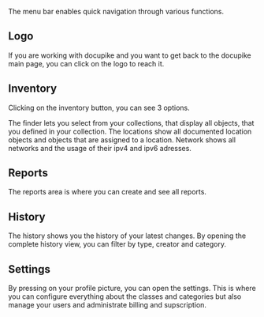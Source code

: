 The menu bar enables quick navigation through various functions.

## Logo

If you are working with docupike and you want to get back to the docupike main page, you can click on the logo to reach it.

## Inventory

Clicking on the inventory button, you can see 3 options.

The finder lets you select from your collections, that display all objects, that you defined in your collection.
The locations show all documented location objects and objects that are assigned to a location.
Network shows all networks and the usage of their ipv4 and ipv6 adresses.

## Reports

The reports area is where you can create and see all reports.

## History

The history shows you the history of your latest changes. By opening the complete history view, you can filter by type, creator and category.

## Settings

By pressing on your profile picture, you can open the settings.
This is where you can configure everything about the classes and categories but also manage your users and administrate billing and supscription.